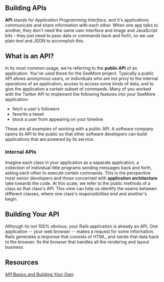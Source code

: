 Building APIs
-------------

**API** stands for *Application Programming Interface*, and it's applications communicate and share information with each other. When one app talks to another, they don't need the same user interface and image and JavaScript bits - they just need to pass data or commands back and forth, so we use plain text and JSON to accomplish this.

## What is an API?
In its most common usage, we're referring to the **public API** of an application. You've used these for the SeeMore project. Typically a public API allows anonymous users, or individuals who are not privy to the internal operations of an application, access to access some kinds of data, and to give the application a certain subset of commands. Many of you worked with the Twitter API to implement the following features into your SeeMore application:

+ fetch a user's followers
+ favorite a tweet
+ block a user from appearing on your timeline

These are all examples of working with a public API. A software company opens its API to the public so that other software developers can build applications that are powered by its service.

### Internal APIs

Imagine each class in your application as a separate application, a collection of individual little programs sending messages back and forth, asking each other to execute certain commands. This is the perspective most senior developers and those concerned with **application architecture** take towards the code. At this scale, we refer to the public methods of a class as that class's API. This view can help us identify the seams between different classes, where one class's responsibilities end and another's begin.

## Building Your API

Although its not 100% obvious, your Rails application is already an API. One application -- your web browser -- makes a request for some information. Rails generates a response that consists of HTML, and sends that data back to the browser. Its the *browser* that handles all the rendering and layout business

## Resources
[API Basics and Building Your Own](http://www.theodinproject.com/ruby-on-rails/apis-and-building-your-own)


